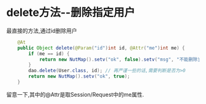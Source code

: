 # delete方法--删除指定用户

最直接的方法,通过id删除用户

```java
	@At
	public Object delete(@Param("id")int id, @Attr("me")int me) {
		if (me == id) {
			return new NutMap().setv("ok", false).setv("msg", "不能删除当前用户!!");
		}
		dao.delete(User.class, id); // 再严谨一些的话,需要判断是否为>0
		return new NutMap().setv("ok", true);
	}
```

留意一下,其中的@Attr是取Session/Request中的me属性.
